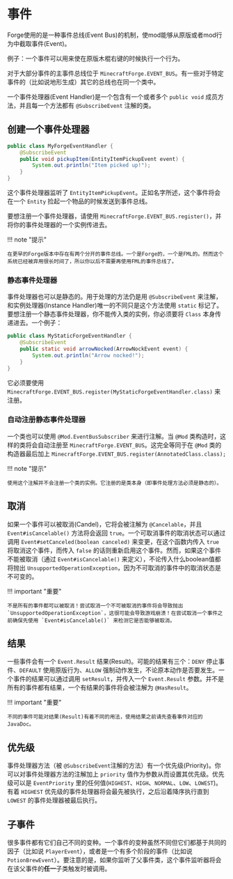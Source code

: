 事件
====

Forge使用的是一种事件总线(Event Bus)的机制，使mod能够从原版或者mod行为中截取事件(Event)。

例子：一个事件可以用来使在原版木棍右键的时候执行一个行为。

对于大部分事件的主事件总线位于 `MinecraftForge.EVENT_BUS`。有一些对于特定事件的（比如说地形生成）其它的总线也在同一个类中。

一个事件处理器(Event Handler)是一个包含有一个或者多个 `public void` 成员方法，并且每一个方法都有 `@SubscribeEvent` 注解的类。

创建一个事件处理器
----------------

```java
public class MyForgeEventHandler {
    @SubscribeEvent
    public void pickupItem(EntityItemPickupEvent event) {
        System.out.println("Item picked up!");
    }
}
```

这个事件处理器监听了 `EntityItemPickupEvent`。正如名字所述，这个事件将会在一个 `Entity` 捡起一个物品的时候发送到事件总线。

要想注册一个事件处理器，请使用 `MinecraftForge.EVENT_BUS.register()`，并将你的事件处理器的一个实例传进去。

!!! note "提示"

	在更早的Forge版本中存在有两个分开的事件总线。一个是Forge的，一个是FML的。然而这个系统已经被弃用很长时间了，所以你以后不需要再使用FML的事件总线了。

### 静态事件处理器

事件处理器也可以是静态的。用于处理的方法仍是用 `@SubscribeEvent` 来注解，和实例处理器(Instance Handler)唯一的不同只是这个方法使用 `static` 标记了。要想注册一个静态事件处理器，你不能传入类的实例，你必须要将 `Class` 本身传递进去。一个例子：

```java
public class MyStaticForgeEventHandler {
    @SubscribeEvent
    public static void arrowNocked(ArrowNockEvent event) {
        System.out.println("Arrow nocked!");
    }
}
```

它必须要使用 `MinecraftForge.EVENT_BUS.register(MyStaticForgeEventHandler.class)` 来注册。

### 自动注册静态事件处理器

一个类也可以使用 `@Mod.EventBusSubscriber` 来进行注解。当 `@Mod` 类构造时，这样的类将会自动注册至 `MinecraftForge.EVENT_BUS`。这完全等同于在 `@Mod` 类的构造器最后加上 `MinecraftForge.EVENT_BUS.register(AnnotatedClass.class);`

!!! note "提示"

	使用这个注解并不会注册一个类的实例。它注册的是类本身（即事件处理方法必须是静态的）。

取消
----

如果一个事件可以被取消(Candel)，它将会被注解为 `@Cancelable`，并且 `Event#isCancelable()` 方法将会返回 `true`。一个可取消事件的取消状态可以通过调用 `Event#setCanceled(boolean canceled)` 来变更，在这个函数内传入 `true` 将取消这个事件，而传入 `false` 的话则重新启用这个事件。然而，如果这个事件不能被取消（通过 `Event#isCancelable()` 来定义），不论传入什么boolean值都将抛出 `UnsupportedOperationException`，因为不可取消的事件中的取消状态是不可变的。

!!! important "重要"

	不是所有的事件都可以被取消！尝试取消一个不可被取消的事件将会导致抛出 `UnsupportedOperationException`，这很可能会导致游戏崩溃！在尝试取消一个事件之前确保先使用 `Event#isCancelable()` 来检测它是否能够被取消。

结果
----

一些事件会有一个 `Event.Result` 结果(Result)。可能的结果有三个：`DENY` 停止事件、`DEFAULT` 使用原版行为、`ALLOW` 强制动作发生，不论原本动作是否要发生。一个事件的结果可以通过调用 `setResult`，并传入一个 `Event.Result` 参数。并不是所有的事件都有结果，一个有结果的事件将会被注解为 `@HasResult`。

!!! important "重要"

	不同的事件可能对结果(Result)有着不同的用法，使用结果之前请先查看事件对应的JavaDoc。

优先级
------

事件处理器方法（被 `@SubscribeEvent`注解的方法）有一个优先级(Priority)。你可以对事件处理器方法的注解加上 `priority` 值作为参数从而设置其优先级。优先级可以是 `EventPriority` 里的任何值(`HIGHEST`、`HIGH`、`NORMAL`、`LOW`、`LOWEST`)。有着 `HIGHEST` 优先级的事件处理器将会最先被执行，之后沿着降序执行直到 `LOWEST` 的事件处理器被最后执行。

子事件
------

很多事件都有它们自己不同的变种。一个事件的变种虽然不同但它们都基于共同的因子（比如说 `PlayerEvent`），或者是一个有多个阶段的事件（比如说 `PotionBrewEvent`）。要注意的是，如果你监听了父事件类，这个事件监听器将会在该父事件的**任一**子类触发时被调用。